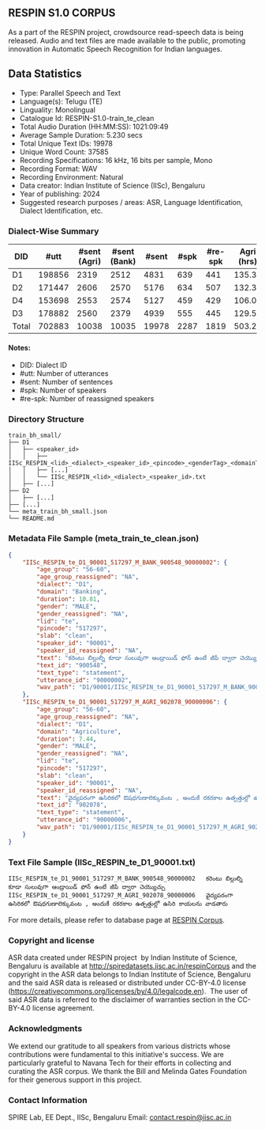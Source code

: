 ## RESPIN S1.0 CORPUS ##

As a part of the RESPIN project, crowdsource read-speech data is being released. Audio and text files
are made available to the public, promoting innovation in Automatic Speech Recognition for Indian languages.

## Data Statistics ##

- Type: Parallel Speech and Text
- Language(s): Telugu (TE)
- Linguality: Monolingual
- Catalogue Id: RESPIN-S1.0-train_te_clean
- Total Audio Duration (HH:MM:SS): 1021:09:49
- Average Sample Duration: 5.230 secs
- Total Unique Text IDs: 19978
- Unique Word Count: 37585
- Recording Specifications: 16 kHz, 16 bits per sample, Mono
- Recording Format: WAV
- Recording Environment: Natural
- Data creator: Indian Institute of Science (IISc), Bengaluru
- Year of publishing: 2024
- Suggested research purposes / areas: ASR, Language Identification, Dialect Identification, etc.

### Dialect-Wise Summary ###
| DID   | #utt | #sent (Agri) | #sent (Bank) | #sent | #spk | #re-spk | Agri (hrs) | Bank (hrs) | Total (hrs) |
|-------|------|--------------|--------------|-------|------|---------|------------|------------|-------------|
| D1 | 198856 | 2319 | 2512 | 4831 | 639 | 441 | 135.32 | 142.10 | 277.41 |
| D2 | 171447 | 2606 | 2570 | 5176 | 634 | 507 | 132.35 | 129.10 | 261.45 |
| D4 | 153698 | 2553 | 2574 | 5127 | 459 | 429 | 106.07 | 114.39 | 220.46 |
| D3 | 178882 | 2560 | 2379 | 4939 | 555 | 445 | 129.53 | 132.31 | 261.84 |
| Total | 702883 | 10038 | 10035 | 19978 | 2287 | 1819 | 503.27 | 517.90 | 1021.16 |



#### Notes:
- DID: Dialect ID
- #utt: Number of utterances
- #sent: Number of sentences
- #spk: Number of speakers
- #re-spk: Number of reassigned speakers

### Directory Structure ###
```
train_bh_small/
├── D1
│   ├── <speaker_id>
│   │   ├── IISc_RESPIN_<lid>_<dialect>_<speaker_id>_<pincode>_<genderTag>_<domainTag>_<text_id>_<uttid>.wav
│   │   ├── [...]
│   │   └── IISc_RESPIN_<lid>_<dialect>_<speaker_id>.txt
│   ├── [...]
├── D2
│   ├── [...]
├── [...]
└── meta_train_bh_small.json
└── README.md
```

### Metadata File Sample (meta_train_te_clean.json) ###

```json
{
    "IISc_RESPIN_te_D1_90001_517297_M_BANK_900548_90000002": {
        "age_group": "56-60",
        "age_group_reassigned": "NA",
        "dialect": "D1",
        "domain": "Banking",
        "duration": 10.81,
        "gender": "MALE",
        "gender_reassigned": "NA",
        "lid": "te",
        "pincode": "517297",
        "slab": "clean",
        "speaker_id": "90001",
        "speaker_id_reassigned": "NA",
        "text": "కరెంటు బిల్లుల్ని కూడా సులువుగా ఆండ్రాయిడ్ ఫోన్ ఉంటే జీపే ద్వారా చెయ్యొచ్చు",
        "text_id": "900548",
        "text_type": "statement",
        "utterance_id": "90000002",
        "wav_path": "D1/90001/IISc_RESPIN_te_D1_90001_517297_M_BANK_900548_90000002.wav"
    },
    "IISc_RESPIN_te_D1_90001_517297_M_AGRI_902078_90000006": {
        "age_group": "56-60",
        "age_group_reassigned": "NA",
        "dialect": "D1",
        "domain": "Agriculture",
        "duration": 7.44,
        "gender": "MALE",
        "gender_reassigned": "NA",
        "lid": "te",
        "pincode": "517297",
        "slab": "clean",
        "speaker_id": "90001",
        "speaker_id_reassigned": "NA",
        "text": "వైద్యపరంగా ఉసిరికలో ఔషధగుణాలెక్కువంట , అందుకే రకరకాల ఉత్పత్తుల్లో ఉసిరి కాయలను వాడతారు",
        "text_id": "902078",
        "text_type": "statement",
        "utterance_id": "90000006",
        "wav_path": "D1/90001/IISc_RESPIN_te_D1_90001_517297_M_AGRI_902078_90000006.wav"
    }
}
```

### Text File Sample (IISc_RESPIN_te_D1_90001.txt) ###
```
IISc_RESPIN_te_D1_90001_517297_M_BANK_900548_90000002	కరెంటు బిల్లుల్ని కూడా సులువుగా ఆండ్రాయిడ్ ఫోన్ ఉంటే జీపే ద్వారా చెయ్యొచ్చు
IISc_RESPIN_te_D1_90001_517297_M_AGRI_902078_90000006	వైద్యపరంగా ఉసిరికలో ఔషధగుణాలెక్కువంట , అందుకే రకరకాల ఉత్పత్తుల్లో ఉసిరి కాయలను వాడతారు

```

For more details, please refer to database page at [RESPIN Corpus](http://spiredatasets.iisc.ac.in/respinCorpus).

### Copyright and license ###

ASR data created under RESPIN project  by Indian Institute of Science, Bengaluru is available
at http://spiredatasets.iisc.ac.in/respinCorpus and the copyright in the ASR data belongs to
Indian Institute of Science, Bengaluru and the said ASR data is released or distributed under
CC-BY-4.0 license (https://creativecommons.org/licenses/by/4.0/legalcode.en).  The user of
said ASR data is referred to the disclaimer of warranties section in the CC-BY-4.0 license
agreement.


### Acknowledgments ###

We extend our gratitude to all speakers from various districts whose contributions were fundamental to this initiative's success.
We are particularly grateful to Navana Tech for their efforts in collecting and curating the ASR corpus.
We thank the Bill and Melinda Gates Foundation for their generous support in this project.

### Contact Information ###

SPIRE Lab, EE Dept., IISc, Bengaluru
Email: contact.respin@iisc.ac.in